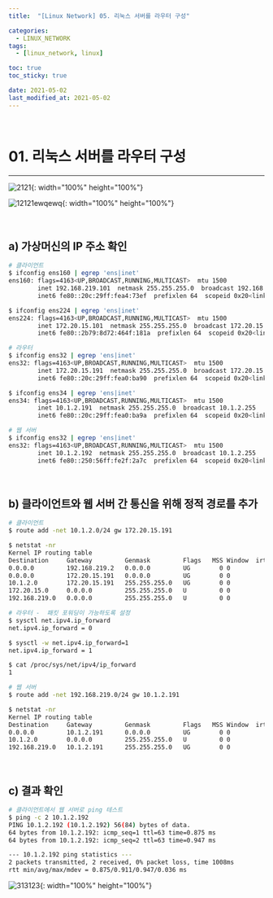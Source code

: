 ```yaml
---
title:  "[Linux Network] 05. 리눅스 서버를 라우터 구성" 

categories:
  - LINUX_NETWORK
tags:
  - [linux_network, linux]

toc: true
toc_sticky: true

date: 2021-05-02
last_modified_at: 2021-05-02
---
```

<br>

# 01. 리눅스 서버를 라우터 구성
---

<style>
table {
    font-size: 12pt;
}
table th:first-of-type {
    width: 5%;
}
table th:nth-of-type(2) {
    width: 15%;
}
table th:nth-of-type(3) {
    width: 50%;
}
table th:nth-of-type(4) {
    width: 30%;
}
big {
    font-size: 15pt;
}
</style>

![2121](https://github.com/revenge1005/WEB-Server-3-Tier-Architecture/assets/42735894/64f7558b-efb7-4004-816d-28af279a4eec){: width="100%" height="100%"}

![12121ewqewq](https://github.com/revenge1005/WEB-Server-3-Tier-Architecture/assets/42735894/a60d6269-5262-429c-98a6-2acc7fb6f949){: width="100%" height="100%"}

<br>

## a) 가상머신의 IP 주소 확인

```bash
# 클라이언트
$ ifconfig ens160 | egrep 'ens|inet'
ens160: flags=4163<UP,BROADCAST,RUNNING,MULTICAST>  mtu 1500
        inet 192.168.219.101  netmask 255.255.255.0  broadcast 192.168.219.255
        inet6 fe80::20c:29ff:fea4:73ef  prefixlen 64  scopeid 0x20<link>

$ ifconfig ens224 | egrep 'ens|inet'
ens224: flags=4163<UP,BROADCAST,RUNNING,MULTICAST>  mtu 1500
        inet 172.20.15.101  netmask 255.255.255.0  broadcast 172.20.15.255
        inet6 fe80::2b79:8d72:464f:181a  prefixlen 64  scopeid 0x20<link>
```

```bash
# 라우터
$ ifconfig ens32 | egrep 'ens|inet'
ens32: flags=4163<UP,BROADCAST,RUNNING,MULTICAST>  mtu 1500
        inet 172.20.15.191  netmask 255.255.255.0  broadcast 172.20.15.255
        inet6 fe80::20c:29ff:fea0:ba90  prefixlen 64  scopeid 0x20<link>

$ ifconfig ens34 | egrep 'ens|inet'
ens34: flags=4163<UP,BROADCAST,RUNNING,MULTICAST>  mtu 1500
        inet 10.1.2.191  netmask 255.255.255.0  broadcast 10.1.2.255
        inet6 fe80::20c:29ff:fea0:ba9a  prefixlen 64  scopeid 0x20<link>
```

```bash
# 웹 서버
$ ifconfig ens32 | egrep 'ens|inet'
ens32: flags=4163<UP,BROADCAST,RUNNING,MULTICAST>  mtu 1500
        inet 10.1.2.192  netmask 255.255.255.0  broadcast 10.1.2.255
        inet6 fe80::250:56ff:fe2f:2a7c  prefixlen 64  scopeid 0x20<link>
```

<br>

## b) 클라이언트와 웹 서버 간 통신을 위해 정적 경로를 추가

```bash
# 클라이언트
$ route add -net 10.1.2.0/24 gw 172.20.15.191

$ netstat -nr
Kernel IP routing table
Destination     Gateway         Genmask         Flags   MSS Window  irtt Iface
0.0.0.0         192.168.219.2   0.0.0.0         UG        0 0          0 ens160
0.0.0.0         172.20.15.191   0.0.0.0         UG        0 0          0 ens224
10.1.2.0        172.20.15.191   255.255.255.0   UG        0 0          0 ens224
172.20.15.0     0.0.0.0         255.255.255.0   U         0 0          0 ens224
192.168.219.0   0.0.0.0         255.255.255.0   U         0 0          0 ens160
```

```bash
# 라우터 -  패킷 포워딩이 가능하도록 설정
$ sysctl net.ipv4.ip_forward
net.ipv4.ip_forward = 0

$ sysctl -w net.ipv4.ip_forward=1
net.ipv4.ip_forward = 1

$ cat /proc/sys/net/ipv4/ip_forward
1
```

```bash
# 웹 서버
$ route add -net 192.168.219.0/24 gw 10.1.2.191

$ netstat -nr
Kernel IP routing table
Destination     Gateway         Genmask         Flags   MSS Window  irtt Iface
0.0.0.0         10.1.2.191      0.0.0.0         UG        0 0          0 ens32
10.1.2.0        0.0.0.0         255.255.255.0   U         0 0          0 ens32
192.168.219.0   10.1.2.191      255.255.255.0   UG        0 0          0 ens32
```

<br>

## c) 결과 확인

```bash
# 클라이언트에서 웹 서버로 ping 테스트
$ ping -c 2 10.1.2.192
PING 10.1.2.192 (10.1.2.192) 56(84) bytes of data.
64 bytes from 10.1.2.192: icmp_seq=1 ttl=63 time=0.875 ms
64 bytes from 10.1.2.192: icmp_seq=2 ttl=63 time=0.947 ms

--- 10.1.2.192 ping statistics ---
2 packets transmitted, 2 received, 0% packet loss, time 1008ms
rtt min/avg/max/mdev = 0.875/0.911/0.947/0.036 ms
```

![313123](https://github.com/revenge1005/WEB-Server-3-Tier-Architecture/assets/42735894/1e979c4a-4d7b-4556-a884-b3be167e97d0){: width="100%" height="100%"}
